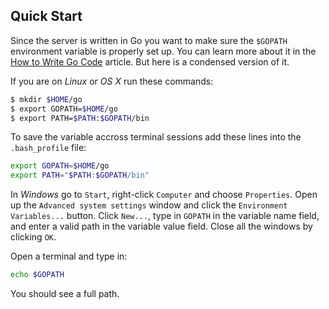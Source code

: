 ## Quick Start

Since the server is written in Go you want to make sure the `$GOPATH` environment variable is properly set up. You can learn more about it in the [How to Write Go Code](https://golang.org/doc/code.html) article. But here is a condensed version of it.

If you are on *Linux* or *OS X* run these commands:

```bash
$ mkdir $HOME/go
$ export GOPATH=$HOME/go
$ export PATH=$PATH:$GOPATH/bin
```

To save the variable accross terminal sessions add these lines into the `.bash_profile` file:

```bash
export GOPATH=$HOME/go
export PATH="$PATH:$GOPATH/bin"
```

In *Windows* go to `Start`, right-click `Computer` and choose `Properties`. Open up the `Advanced system settings` window and click the `Environment Variables...` button. Click `New...`, type in `GOPATH` in the variable name field, and enter a valid path in the variable value field. Close all the windows by clicking `OK`.

Open a terminal and type in:

```bash
echo $GOPATH
```

You should see a full path.

